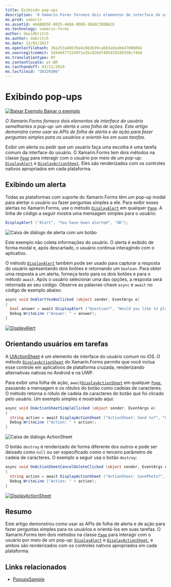 ```yaml
---
title: Exibindo pop-ups
description: 'O Xamarin.Forms fornece dois elementos de interface do usuário semelhantes a pop-up: um alerta e uma folha de ações. Este artigo demonstra como usar as APIs de folha de alerta e de ação para fazer perguntas simples para os usuários e orientá-los em suas tarefas.'
ms.prod: xamarin
ms.assetid: 46AB0D5E-0025-4A8A-9D00-3E66C3D0BA2E
ms.technology: xamarin-forms
author: davidbritch
ms.author: dabritch
ms.date: 12/01/2017
ms.openlocfilehash: 36a253a46b76e4c883639ca683a8eab64700b064
ms.sourcegitcommit: 5d4e6677224971e2bc0268f405d192d0358c74b8
ms.translationtype: HT
ms.contentlocale: pt-BR
ms.lasthandoff: 03/21/2019
ms.locfileid: "58329306"
---
```

# <a name="displaying-pop-ups"></a>Exibindo pop-ups

[![Baixar Exemplo](~/media/shared/download.png) Baixar o exemplo](https://developer.xamarin.com/samples/xamarin-forms/Navigation/Pop-ups/)

_O Xamarin.Forms fornece dois elementos de interface do usuário semelhantes a pop-up: um alerta e uma folha de ações. Este artigo demonstra como usar as APIs de folha de alerta e de ação para fazer perguntas simples para os usuários e orientá-los em suas tarefas._

Exibir um alerta ou pedir que um usuário faça uma escolha é uma tarefa comum da interface do usuário. O Xamarin.Forms tem dois métodos na classe [`Page`](xref:Xamarin.Forms.Page) para interagir com o usuário por meio de um pop-up: [`DisplayAlert`](xref:Xamarin.Forms.Page.DisplayAlert*) e [`DisplayActionSheet`](xref:Xamarin.Forms.Page.DisplayActionSheet*). Eles são renderizados com os controles nativos apropriados em cada plataforma.

## <a name="displaying-an-alert"></a>Exibindo um alerta

Todas as plataformas com suporte do Xamarin.Forms têm um pop-up modal para alertar o usuário ou fazer perguntas simples a ele. Para exibir esses alertas no Xamarin.Forms, use o método [`DisplayAlert`](xref:Xamarin.Forms.Page.DisplayAlert*) em qualquer [`Page`](xref:Xamarin.Forms.Page). A linha de código a seguir mostra uma mensagem simples para o usuário:

```csharp
DisplayAlert ("Alert", "You have been alerted", "OK");
```

![](pop-ups-images/alert.png "Caixa de diálogo de alerta com um botão")

Este exemplo não coleta informações do usuário. O alerta é exibido de forma modal e, após descartado, o usuário continua interagindo com o aplicativo.

O método [`DisplayAlert`](xref:Xamarin.Forms.Page.DisplayAlert*) também pode ser usado para capturar a resposta do usuário apresentando dois botões e retornando um `boolean`. Para obter uma resposta a um alerta, forneça texto para os dois botões e para o método `await`. Após o usuário selecionar uma das opções, a resposta será retornada ao seu código. Observe as palavras-chave `async` e `await` no código de exemplo abaixo:

```csharp
async void OnAlertYesNoClicked (object sender, EventArgs e)
{
  bool answer = await DisplayAlert ("Question?", "Would you like to play a game", "Yes", "No");
  Debug.WriteLine ("Answer: " + answer);
}
```

[![DisplayAlert](pop-ups-images/alert2-sml.png "Caixa de diálogo de alerta com dois botões")](pop-ups-images/alert2.png#lightbox "Caixa de diálogo de alerta com dois botões")

## <a name="guiding-users-through-tasks"></a>Orientando usuários em tarefas

A [UIActionSheet](https://developer.apple.com/library/ios/documentation/uikit/reference/uiactionsheet_class/Reference/Reference.html) é um elemento de interface do usuário comum no iOS. O método [`DisplayActionSheet`](xref:Xamarin.Forms.Page.DisplayActionSheet*) do Xamarin.Forms permite que você inclua esse controle em aplicativos de plataforma cruzada, renderizando alternativas nativas no Android e na UWP.

Para exibir uma folha de ação, `await`[`DisplayActionSheet`](xref:Xamarin.Forms.Page.DisplayActionSheet*) em qualquer [`Page`](xref:Xamarin.Forms.Page), passando a mensagem e os rótulos do botão como cadeias de caracteres. O método retorna o rótulo de cadeia de caracteres do botão que foi clicado pelo usuário. Um exemplo simples é mostrado aqui:

```csharp
async void OnActionSheetSimpleClicked (object sender, EventArgs e)
{
  string action = await DisplayActionSheet ("ActionSheet: Send to?", "Cancel", null, "Email", "Twitter", "Facebook");
  Debug.WriteLine ("Action: " + action);
}
```

![](pop-ups-images/action.png "Caixa de diálogo ActionSheet")

O botão `destroy` é renderizado de forma diferente dos outros e pode ser deixado como `null` ou ser especificado como o terceiro parâmetro de cadeia de caracteres. O exemplo a seguir usa o botão `destroy`:

```csharp
async void OnActionSheetCancelDeleteClicked (object sender, EventArgs e)
{
  string action = await DisplayActionSheet ("ActionSheet: SavePhoto?", "Cancel", "Delete", "Photo Roll", "Email");
  Debug.WriteLine ("Action: " + action);
}
```

[![DisplayActionSheet](pop-ups-images/action2-sml.png "Caixa de diálogo de folha de ação com botão Destruir")](pop-ups-images/action2.png#lightbox "Caixa de diálogo de folha de ação com botão Destruir")

## <a name="summary"></a>Resumo

Este artigo demonstrou como usar as APIs de folha de alerta e de ação para fazer perguntas simples para os usuários e orientá-los em suas tarefas. O Xamarin.Forms tem dois métodos na classe [`Page`](xref:Xamarin.Forms.Page) para interagir com o usuário por meio de um pop-up: [`DisplayAlert`](xref:Xamarin.Forms.Page.DisplayAlert*) e [`DisplayActionSheet`](xref:Xamarin.Forms.Page.DisplayActionSheet*), e ambos são renderizados com os controles nativos apropriados em cada plataforma.



## <a name="related-links"></a>Links relacionados

- [PopupsSample](https://developer.xamarin.com/samples/xamarin-forms/Navigation/Pop-ups/)
